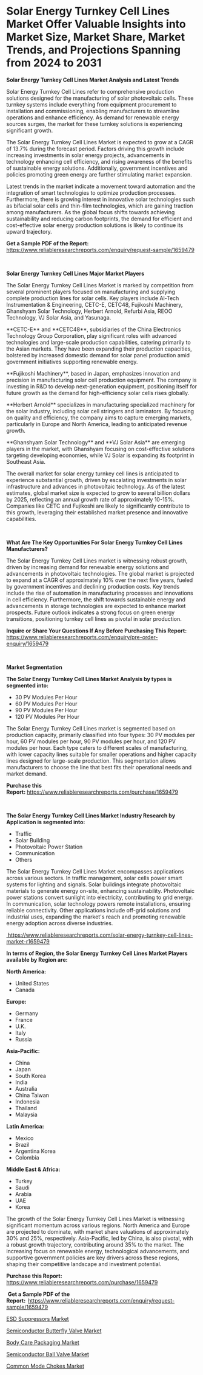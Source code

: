 <p><h1>Solar Energy Turnkey Cell Lines Market Offer Valuable Insights into Market Size, Market Share, Market Trends, and Projections Spanning from 2024 to 2031</h1></p><p><strong>Solar Energy Turnkey Cell Lines Market Analysis and Latest Trends</strong></p>
<p><p>Solar Energy Turnkey Cell Lines refer to comprehensive production solutions designed for the manufacturing of solar photovoltaic cells. These turnkey systems include everything from equipment procurement to installation and commissioning, enabling manufacturers to streamline operations and enhance efficiency. As demand for renewable energy sources surges, the market for these turnkey solutions is experiencing significant growth.</p><p>The Solar Energy Turnkey Cell Lines Market is expected to grow at a CAGR of 13.7% during the forecast period. Factors driving this growth include increasing investments in solar energy projects, advancements in technology enhancing cell efficiency, and rising awareness of the benefits of sustainable energy solutions. Additionally, government incentives and policies promoting green energy are further stimulating market expansion. </p><p>Latest trends in the market indicate a movement toward automation and the integration of smart technologies to optimize production processes. Furthermore, there is growing interest in innovative solar technologies such as bifacial solar cells and thin-film technologies, which are gaining traction among manufacturers. As the global focus shifts towards achieving sustainability and reducing carbon footprints, the demand for efficient and cost-effective solar energy production solutions is likely to continue its upward trajectory.</p></p>
<p><strong>Get a Sample PDF of the Report:&nbsp;</strong> <a href="https://www.reliableresearchreports.com/enquiry/request-sample/1659479?utm_campaign=28&utm_medium=2&utm_source=Github&utm_content=ia&utm_term=28092024&utm_id=solar-energy-turnkey-cell-lines">https://www.reliableresearchreports.com/enquiry/request-sample/1659479</a></p>
<p>&nbsp;</p>
<p><strong>Solar Energy Turnkey Cell Lines Major Market Players</strong></p>
<p><p>The Solar Energy Turnkey Cell Lines Market is marked by competition from several prominent players focused on manufacturing and supplying complete production lines for solar cells. Key players include Al-Tech Instrumentation & Engineering, CETC-E, CETC48, Fujikoshi Machinery, Ghanshyam Solar Technology, Herbert Arnold, Refurbi Asia, REOO Technology, VJ Solar Asia, and Yasunaga.</p><p>**CETC-E** and **CETC48**, subsidiaries of the China Electronics Technology Group Corporation, play significant roles with advanced technologies and large-scale production capabilities, catering primarily to the Asian markets. They have been expanding their production capacities, bolstered by increased domestic demand for solar panel production amid government initiatives supporting renewable energy.</p><p>**Fujikoshi Machinery**, based in Japan, emphasizes innovation and precision in manufacturing solar cell production equipment. The company is investing in R&D to develop next-generation equipment, positioning itself for future growth as the demand for high-efficiency solar cells rises globally.</p><p>**Herbert Arnold** specializes in manufacturing specialized machinery for the solar industry, including solar cell stringers and laminators. By focusing on quality and efficiency, the company aims to capture emerging markets, particularly in Europe and North America, leading to anticipated revenue growth.</p><p>**Ghanshyam Solar Technology** and **VJ Solar Asia** are emerging players in the market, with Ghanshyam focusing on cost-effective solutions targeting developing economies, while VJ Solar is expanding its footprint in Southeast Asia.</p><p>The overall market for solar energy turnkey cell lines is anticipated to experience substantial growth, driven by escalating investments in solar infrastructure and advances in photovoltaic technology. As of the latest estimates, global market size is expected to grow to several billion dollars by 2025, reflecting an annual growth rate of approximately 10-15%. Companies like CETC and Fujikoshi are likely to significantly contribute to this growth, leveraging their established market presence and innovative capabilities.</p></p>
<p>&nbsp;</p>
<p><strong>What Are The Key Opportunities For Solar Energy Turnkey Cell Lines Manufacturers?</strong></p>
<p><p>The Solar Energy Turnkey Cell Lines market is witnessing robust growth, driven by increasing demand for renewable energy solutions and advancements in photovoltaic technologies. The global market is projected to expand at a CAGR of approximately 10% over the next five years, fueled by government incentives and declining production costs. Key trends include the rise of automation in manufacturing processes and innovations in cell efficiency. Furthermore, the shift towards sustainable energy and advancements in storage technologies are expected to enhance market prospects. Future outlook indicates a strong focus on green energy transitions, positioning turnkey cell lines as pivotal in solar production.</p></p>
<p><strong>Inquire or Share Your Questions If Any Before Purchasing This Report:</strong> <a href="https://www.reliableresearchreports.com/enquiry/pre-order-enquiry/1659479?utm_campaign=28&utm_medium=2&utm_source=Github&utm_content=ia&utm_term=28092024&utm_id=solar-energy-turnkey-cell-lines">https://www.reliableresearchreports.com/enquiry/pre-order-enquiry/1659479</a></p>
<p>&nbsp;</p>
<p><strong>Market Segmentation</strong></p>
<p><strong>The Solar Energy Turnkey Cell Lines Market Analysis by types is segmented into:</strong></p>
<p><ul><li>30 PV Modules Per Hour</li><li>60 PV Modules Per Hour</li><li>90 PV Modules Per Hour</li><li>120 PV Modules Per Hour</li></ul></p>
<p><p>The Solar Energy Turnkey Cell Lines market is segmented based on production capacity, primarily classified into four types: 30 PV modules per hour, 60 PV modules per hour, 90 PV modules per hour, and 120 PV modules per hour. Each type caters to different scales of manufacturing, with lower capacity lines suitable for smaller operations and higher capacity lines designed for large-scale production. This segmentation allows manufacturers to choose the line that best fits their operational needs and market demand.</p></p>
<p><strong>Purchase this Report:&nbsp;</strong><a href="https://www.reliableresearchreports.com/purchase/1659479?utm_campaign=28&utm_medium=2&utm_source=Github&utm_content=ia&utm_term=28092024&utm_id=solar-energy-turnkey-cell-lines">https://www.reliableresearchreports.com/purchase/1659479</a></p>
<p>&nbsp;</p>
<p><strong>The Solar Energy Turnkey Cell Lines Market Industry Research by Application is segmented into:</strong></p>
<p><ul><li>Traffic</li><li>Solar Building</li><li>Photovoltaic Power Station</li><li>Communication</li><li>Others</li></ul></p>
<p><p>The Solar Energy Turnkey Cell Lines Market encompasses applications across various sectors. In traffic management, solar cells power smart systems for lighting and signals. Solar buildings integrate photovoltaic materials to generate energy on-site, enhancing sustainability. Photovoltaic power stations convert sunlight into electricity, contributing to grid energy. In communication, solar technology powers remote installations, ensuring reliable connectivity. Other applications include off-grid solutions and industrial uses, expanding the market's reach and promoting renewable energy adoption across diverse industries.</p></p>
<p><a href="https://www.reliableresearchreports.com/solar-energy-turnkey-cell-lines-market-r1659479?utm_campaign=28&utm_medium=2&utm_source=Github&utm_content=ia&utm_term=28092024&utm_id=solar-energy-turnkey-cell-lines">&nbsp;https://www.reliableresearchreports.com/solar-energy-turnkey-cell-lines-market-r1659479</a></p>
<p><strong>In terms of Region, the Solar Energy Turnkey Cell Lines Market Players available by Region are:</strong></p>
<p>
    <p> <strong> North America: </strong>
        <ul>
            <li>United States</li>
            <li>Canada</li>
        </ul>
        </p> 
    <p> <strong> Europe: </strong>
        <ul>
            <li>Germany</li>
            <li>France</li>
            <li>U.K.</li>
            <li>Italy</li>
            <li>Russia</li>
        </ul>
        </p> 
    <p> <strong> Asia-Pacific: </strong>
        <ul>
            <li>China</li>
            <li>Japan</li>
            <li>South Korea</li>
            <li>India</li>
            <li>Australia</li>
            <li>China Taiwan</li>
            <li>Indonesia</li>
            <li>Thailand</li>
            <li>Malaysia</li>
        </ul>
        </p> 
    <p> <strong> Latin America: </strong>
        <ul>
            <li>Mexico</li>
            <li>Brazil</li>
            <li>Argentina Korea</li>
            <li>Colombia</li>
        </ul>
        </p> 
    <p> <strong> Middle East & Africa: </strong>
        <ul>
            <li>Turkey</li>
            <li>Saudi</li>
            <li>Arabia</li>
            <li>UAE</li>
            <li>Korea</li>
        </ul>
    </p>
    </p>
<p><p>The growth of the Solar Energy Turnkey Cell Lines Market is witnessing significant momentum across various regions. North America and Europe are projected to dominate, with market share valuations of approximately 30% and 25%, respectively. Asia-Pacific, led by China, is also pivotal, with a robust growth trajectory, contributing around 35% to the market. The increasing focus on renewable energy, technological advancements, and supportive government policies are key drivers across these regions, shaping their competitive landscape and investment potential.</p></p>
<p><strong>Purchase this Report: </strong><a href="https://www.reliableresearchreports.com/purchase/1659479?utm_campaign=28&utm_medium=2&utm_source=Github&utm_content=ia&utm_term=28092024&utm_id=solar-energy-turnkey-cell-lines">https://www.reliableresearchreports.com/purchase/1659479</a></p>
<p>&nbsp;<strong>Get a Sample PDF of the Report:&nbsp;&nbsp;</strong><a href="https://www.reliableresearchreports.com/enquiry/request-sample/1659479?utm_campaign=28&utm_medium=2&utm_source=Github&utm_content=ia&utm_term=28092024&utm_id=solar-energy-turnkey-cell-lines">https://www.reliableresearchreports.com/enquiry/request-sample/1659479</a></p>
<p><strong></strong></p>
<p><p><a href="https://issuu.com/reportprime-2/docs/esd-suppressors-market-size-2030.pp_00248b972d8d52?utm_campaign=28&utm_medium=2&utm_source=Github&utm_content=ia&utm_term=28092024&utm_id=solar-energy-turnkey-cell-lines">ESD Suppressors Market</a></p><p><a href="https://github.com/LilianFaulkner65/Market-Research-Report-List-1/blob/main/semiconductor-butterfly-valve-market.md?utm_campaign=28&utm_medium=2&utm_source=Github&utm_content=ia&utm_term=28092024&utm_id=solar-energy-turnkey-cell-lines">Semiconductor Butterfly Valve Market</a></p><p><a href="https://www.linkedin.com/pulse/body-care-packaging-market-forecast-global-trends-analysis-te5oc?utm_campaign=28&utm_medium=2&utm_source=Github&utm_content=ia&utm_term=28092024&utm_id=solar-energy-turnkey-cell-lines">Body Care Packaging Market</a></p><p><a href="https://github.com/SamiaChowdhury801/Market-Research-Report-List-1/blob/main/semiconductor-ball-valve-market.md?utm_campaign=28&utm_medium=2&utm_source=Github&utm_content=ia&utm_term=28092024&utm_id=solar-energy-turnkey-cell-lines">Semiconductor Ball Valve Market</a></p><p><a href="https://issuu.com/reportprime-2/docs/common-mode-chokes-market-size-2030_e01eb16af8169e?utm_campaign=28&utm_medium=2&utm_source=Github&utm_content=ia&utm_term=28092024&utm_id=solar-energy-turnkey-cell-lines">Common Mode Chokes Market</a></p></p>